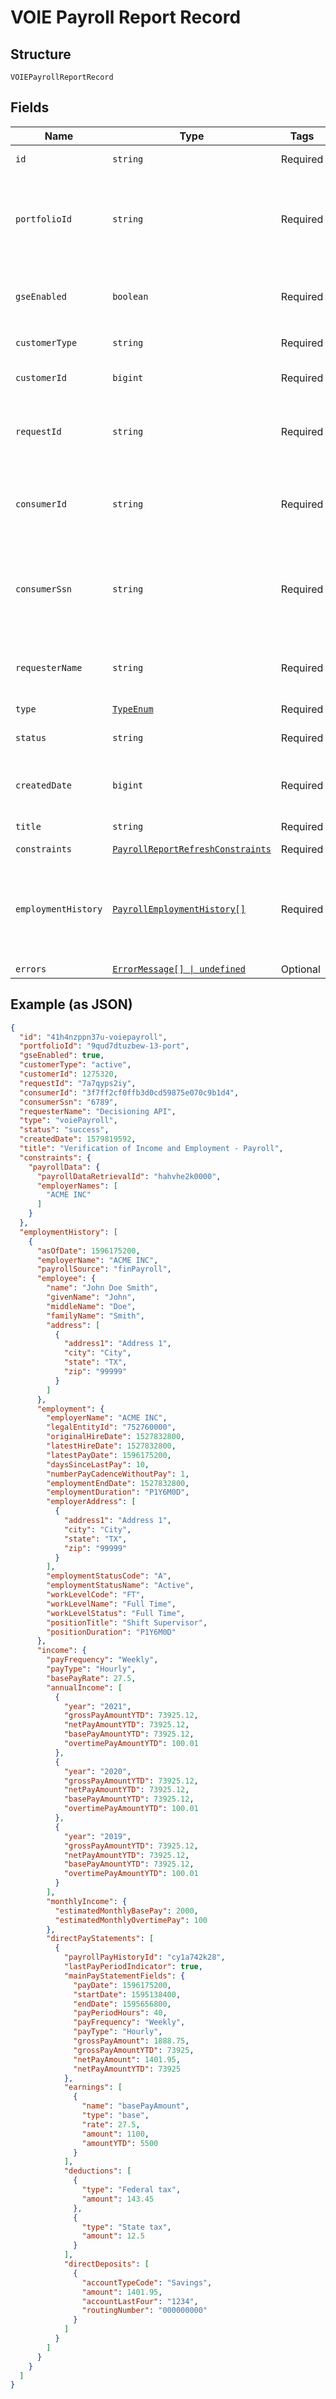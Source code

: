 
# VOIE Payroll Report Record

## Structure

`VOIEPayrollReportRecord`

## Fields

| Name | Type | Tags | Description |
|  --- | --- | --- | --- |
| `id` | `string` | Required | Finicity's report ID |
| `portfolioId` | `string` | Required | Finicity’s portfolio ID associated with the consumer on the report. |
| `gseEnabled` | `boolean` | Required | Finicity internal use only<br>**Default**: `true` |
| `customerType` | `string` | Required | Customer type |
| `customerId` | `bigint` | Required | Finicity ID for the customer |
| `requestId` | `string` | Required | Unique requestId for this specific call request |
| `consumerId` | `string` | Required | Finicity report consumer ID (max length 32 characters) |
| `consumerSsn` | `string` | Required | Last 4 digits of the report consumer’s Social Security number |
| `requesterName` | `string` | Required | Name of Finicity partner requesting the report |
| `type` | [`TypeEnum`](../../doc/models/type-enum.md) | Required | Report type |
| `status` | `string` | Required | inProgress, success, or failure |
| `createdDate` | `bigint` | Required | The date the report was generated |
| `title` | `string` | Required | Title of the report |
| `constraints` | [`PayrollReportRefreshConstraints`](../../doc/models/payroll-report-refresh-constraints.md) | Required | - |
| `employmentHistory` | [`PayrollEmploymentHistory[]`](../../doc/models/payroll-employment-history.md) | Required | An array of employment histories, one for each of the consumer's verified employers. |
| `errors` | [`ErrorMessage[] \| undefined`](../../doc/models/error-message.md) | Optional | - |

## Example (as JSON)

```json
{
  "id": "41h4nzppn37u-voiepayroll",
  "portfolioId": "9qud7dtuzbew-13-port",
  "gseEnabled": true,
  "customerType": "active",
  "customerId": 1275320,
  "requestId": "7a7qyps2iy",
  "consumerId": "3f7ff2cf0ffb3d0cd59875e070c9b1d4",
  "consumerSsn": "6789",
  "requesterName": "Decisioning API",
  "type": "voiePayroll",
  "status": "success",
  "createdDate": 1579819592,
  "title": "Verification of Income and Employment - Payroll",
  "constraints": {
    "payrollData": {
      "payrollDataRetrievalId": "hahvhe2k0000",
      "employerNames": [
        "ACME INC"
      ]
    }
  },
  "employmentHistory": [
    {
      "asOfDate": 1596175200,
      "employerName": "ACME INC",
      "payrollSource": "finPayroll",
      "employee": {
        "name": "John Doe Smith",
        "givenName": "John",
        "middleName": "Doe",
        "familyName": "Smith",
        "address": [
          {
            "address1": "Address 1",
            "city": "City",
            "state": "TX",
            "zip": "99999"
          }
        ]
      },
      "employment": {
        "employerName": "ACME INC",
        "legalEntityId": "752760000",
        "originalHireDate": 1527832800,
        "latestHireDate": 1527832800,
        "latestPayDate": 1596175200,
        "daysSinceLastPay": 10,
        "numberPayCadenceWithoutPay": 1,
        "employmentEndDate": 1527832800,
        "employmentDuration": "P1Y6M0D",
        "employerAddress": [
          {
            "address1": "Address 1",
            "city": "City",
            "state": "TX",
            "zip": "99999"
          }
        ],
        "employmentStatusCode": "A",
        "employmentStatusName": "Active",
        "workLevelCode": "FT",
        "workLevelName": "Full Time",
        "workLevelStatus": "Full Time",
        "positionTitle": "Shift Supervisor",
        "positionDuration": "P1Y6M0D"
      },
      "income": {
        "payFrequency": "Weekly",
        "payType": "Hourly",
        "basePayRate": 27.5,
        "annualIncome": [
          {
            "year": "2021",
            "grossPayAmountYTD": 73925.12,
            "netPayAmountYTD": 73925.12,
            "basePayAmountYTD": 73925.12,
            "overtimePayAmountYTD": 100.01
          },
          {
            "year": "2020",
            "grossPayAmountYTD": 73925.12,
            "netPayAmountYTD": 73925.12,
            "basePayAmountYTD": 73925.12,
            "overtimePayAmountYTD": 100.01
          },
          {
            "year": "2019",
            "grossPayAmountYTD": 73925.12,
            "netPayAmountYTD": 73925.12,
            "basePayAmountYTD": 73925.12,
            "overtimePayAmountYTD": 100.01
          }
        ],
        "monthlyIncome": {
          "estimatedMonthlyBasePay": 2000,
          "estimatedMonthlyOvertimePay": 100
        },
        "directPayStatements": [
          {
            "payrollPayHistoryId": "cy1a742k28",
            "lastPayPeriodIndicator": true,
            "mainPayStatementFields": {
              "payDate": 1596175200,
              "startDate": 1595138400,
              "endDate": 1595656800,
              "payPeriodHours": 40,
              "payFrequency": "Weekly",
              "payType": "Hourly",
              "grossPayAmount": 1888.75,
              "grossPayAmountYTD": 73925,
              "netPayAmount": 1401.95,
              "netPayAmountYTD": 73925
            },
            "earnings": [
              {
                "name": "basePayAmount",
                "type": "base",
                "rate": 27.5,
                "amount": 1100,
                "amountYTD": 5500
              }
            ],
            "deductions": [
              {
                "type": "Federal tax",
                "amount": 143.45
              },
              {
                "type": "State tax",
                "amount": 12.5
              }
            ],
            "directDeposits": [
              {
                "accountTypeCode": "Savings",
                "amount": 1401.95,
                "accountLastFour": "1234",
                "routingNumber": "000000000"
              }
            ]
          }
        ]
      }
    }
  ]
}
```


